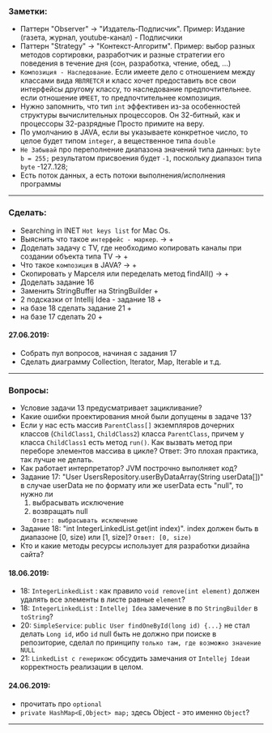 ### Заметки:
* Паттерн "Observer" -> "Издатель-Подписчик". Пример: Издание (газета, журнал, youtube-канал) - Подписчики
* Паттерн "Strategy" -> "Контекст-Алгоритм". Пример: выбор разных методов сортировки, разработчик и разные стратегии его поведения в течение дня (сон, разработка, чтение, обед, ...)
* `Композиция - Наследование`. Если имеете дело с отношением между классами вида `ЯВЛЯЕТСЯ` и класс хочет предоставить все свои интерфейсы другому классу, то наследование предпочтительнее.
если отношение `ИМЕЕТ`, то предпочтительнее композиция.
* Нужно запомнить, что тип `int` эффективен из-за особенностей структуры вычислительных процессоров. Он 32-битный, как и процессоры 32-разрядные Просто примите на веру.
* По умолчанию в JAVA, если вы указываете конкретное число, то целое будет типом `integer`, а вещественное типа `double`
* `Не Забывай` про переполнение диапазона значений типа данных: `byte b = 255;` результатом присвоения будет `-1`, поскольку диапазон типа `byte` -127..128;
* Есть поток данных, а есть потоки выполнения/исполнения программы

* * * * *

### Сделать:
* Searching in INET `Hot keys list` for Mac Os. 
* Выяснить что такое `интерфейс - маркер`. -> +
* Доделать задачу с TV, где необходимо копировать каналы при создании объекта типа TV -> +
* Что такое ``композиция`` в JAVA? -> +
* Скопировать у Марселя или переделать метод findAll() -> +
* Доделать задание 16
* Заменить StringBuffer на StringBuilder +
* 2 подсказки от Intellij Idea - задание 18 +
* на базе 18 сделать задание 21 +
* на базе 17 сделать 20 +
#### 27.06.2019:
* Собрать пул вопросов, начиная с задания 17
* Сделать диаграмму Collection, Iterator, Map, Iterable и т.д.
* * * * * 

### Вопросы:
* Условие задачи 13 предусматривает зацикливание?
* Какие ошибки проектирования мной были допущены в задаче 13?
* Если у нас есть массив `ParentClass[]` экземпляров дочерних классов (`ChildClass1`, `ChildClass2`) класса `ParentClass`, причем у класса `ChildClass1` есть метод `run()`. Как вызвать метод при переборе элементов массива в цикле? Ответ: Это плохая практика, так лучше не делать.
* Как работает интерпретатор? JVM построчно выполняет код?
* Задание 17: "User UsersRepository.userByDataArray(String userData[])" в случае userData не по формату или же userData есть "null", то нужно ли
  1. выбрасывать исключение
  2. возвращать null  
`Ответ: выбрасывать исключение`  
* Задание 18: "int IntegerLinkedList.get(int index)". index должен быть в диапазоне [0, size) или [1, size]? `Ответ: [0, size)`
* Кто и какие методы ресурсы использует для разработки дизайна сайта?
#### 18.06.2019:
* 18: `IntegerLinkedList` : как правило `void remove(int element)` должен удалять все элементы в листе равные `element`?
* 18: `IntegerLinkedList` : `Intellej Idea` замечение в по `StringBuilder` в `toString`?
* 20: `SimpleService`: `public User findOneById(long id) {...}` не стал делать `Long id`, ибо `id` null быть не должно при поиске в репозиторие, сделал по принципу `только там, где возможно значение NULL`
* 21: `LinkedList с генериком`: обсудить замечания от `Intellej Idea`и корректность реализации в целом. 
#### 24.06.2019:
* прочитать про `optional`
* `private HashMap<E,Object> map;` здесь Object - это именно `Object`? 

* * * * *
